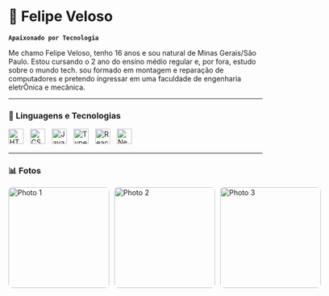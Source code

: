 # 🐢 Felipe Veloso

**`Apaixonado por Tecnologia`**

Me chamo Felipe Veloso, tenho 16 anos e sou natural de Minas Gerais/São Paulo. Estou cursando o 2 ano do ensino médio regular e, por fora, estudo sobre o mundo tech. sou formado em montagem e reparação de computadores e pretendo ingressar em uma faculdade de engenharia eletrÔnica e mecânica.

---

### 🤖 Linguagens e Tecnologias

<img 
    align="left" 
    alt="HTML"
    title="HTML" 
    width="30px" 
    style="padding-right: 10px;" 
    src="https://cdn.iconscout.com/icon/free/png-256/free-microsoft-excel-1868959-1583123.png?f=webp" 
/>
<img 
    align="left" 
    alt="CSS" 
    title="CSS"
    width="30px" 
    style="padding-right: 10px;" 
    src="https://cdn.iconscout.com/icon/free/png-256/free-microsoft-word-1868945-1583109.png" 
/>
<img 
    align="left" 
    alt="JavaScript" 
    title="JavaScript"
    width="30px" 
    style="padding-right: 10px;" 
    src="https://cdn.iconscout.com/icon/free/png-256/free-powerpoint-1-190810.png?f=webp" 
/>
<img 
    align="left" 
    alt="TypeScript"
    title="TypeScript" 
    width="30px" 
    style="padding-right: 10px;" 
    src="https://cdn-icons-png.flaticon.com/256/13/13738.png" 
/>
<img 
    align="left" 
    alt="React"
    title="React" 
    width="30px" 
    style="padding-right: 10px;" 
    src="https://cdn-icons-png.flaticon.com/256/4319/4319109.png" 
/>
<img 
    align="left" 
    alt="Next.js" 
    title="Next.js"
    width="30px" 
    style="padding-right: 10px;" 
    src="https://cdn-icons-png.freepik.com/256/9858/9858062.png?semt=ais_hybrid" 
/>

<br/>
<br/>

---

### 📊 Fotos

<div style="display: flex; justify-content: space-between; align-items: center; gap: 10px;">
    <img src="https://media.licdn.com/dms/image/v2/D4E2DAQFxUBPPn9AR2g/profile-treasury-image-shrink_8192_8192/profile-treasury-image-shrink_8192_8192/0/1734799125033?e=1748962800&v=beta&t=vsdCKwuMzLtvSG5Vhicwcg9GRi5Vmt9uAm5YOEDGL_g" alt="Photo 1" style="width: 200px; height: 200px; object-fit: cover; border-radius: 8px;" />
    <img src="https://media.licdn.com/dms/image/v2/D4E2DAQFQyAmFQPjvow/profile-treasury-image-shrink_1920_1920/profile-treasury-image-shrink_1920_1920/0/1734799303223?e=1748962800&v=beta&t=tZFtQuT2SYKUhMdU3BPavvZfdQLq797iLBAEvgMTeSA" alt="Photo 2" style="width: 200px; height: 200px; object-fit: cover; border-radius: 8px;" />
    <img src="https://media.licdn.com/dms/image/v2/D4E22AQG8iN_U7XQ24Q/feedshare-shrink_1280/B4EZQT9x.XHsAk-/0/1735501753675?e=1751500800&v=beta&t=57MEaXM6iwVpKHpm_bN7H_bdOYlh4Euqf4SQul3KZdY" alt="Photo 3" style="width: 200px; height: 200px; object-fit: cover; border-radius: 8px;" />
</div>
